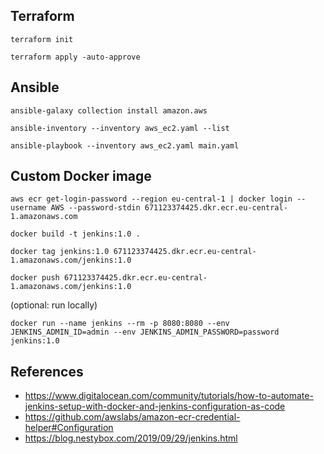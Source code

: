 ## Terraform

```
terraform init
```

```
terraform apply -auto-approve
```

## Ansible

```
ansible-galaxy collection install amazon.aws
```

```
ansible-inventory --inventory aws_ec2.yaml --list
```

```
ansible-playbook --inventory aws_ec2.yaml main.yaml
```

## Custom Docker image

```
aws ecr get-login-password --region eu-central-1 | docker login --username AWS --password-stdin 671123374425.dkr.ecr.eu-central-1.amazonaws.com
```

```
docker build -t jenkins:1.0 .
```

```
docker tag jenkins:1.0 671123374425.dkr.ecr.eu-central-1.amazonaws.com/jenkins:1.0
```

```
docker push 671123374425.dkr.ecr.eu-central-1.amazonaws.com/jenkins:1.0
```

(optional: run locally)

```
docker run --name jenkins --rm -p 8080:8080 --env JENKINS_ADMIN_ID=admin --env JENKINS_ADMIN_PASSWORD=password jenkins:1.0
```

## References

- https://www.digitalocean.com/community/tutorials/how-to-automate-jenkins-setup-with-docker-and-jenkins-configuration-as-code
- https://github.com/awslabs/amazon-ecr-credential-helper#Configuration
- https://blog.nestybox.com/2019/09/29/jenkins.html
